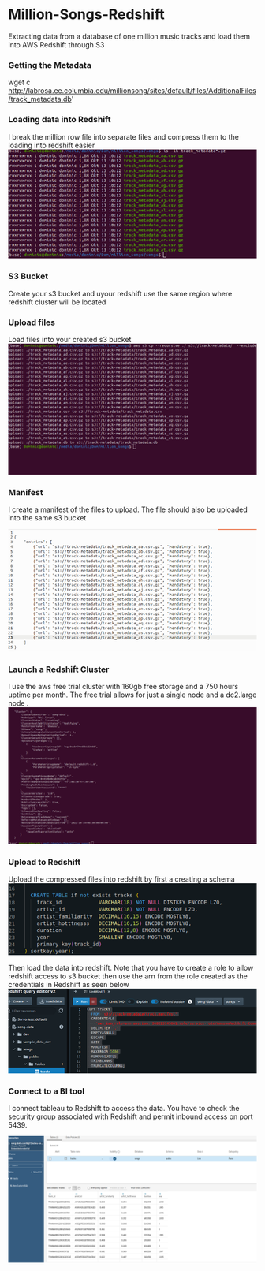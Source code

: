 # Million-Songs-Redshift
 Extracting data from a database of one million music tracks and load them into AWS Redshift  through S3 

### Getting the Metadata
wget c http://labrosa.ee.columbia.edu/millionsong/sites/default/files/AdditionalFiles/track_metadata.db'

### Loading data into Redshift

I break the  million row file into separate files and compress them to the loading into redshift easier ![](https://github.com/d-owusu/Million-Songs-Redshift/blob/main/pictures/ksnip_20221013-102407.png)


### S3 Bucket
Create your s3 bucket and uyour redshift use the same region where redshift cluster will be located

### Upload files
Load files into your created s3 bucket
![](https://github.com/d-owusu/Million-Songs-Redshift/blob/main/pictures/ksnip_20221012-104051.png)

### Manifest
I create a manifest of the files to upload. The file should also be uploaded into the same s3 bucket

![](https://github.com/d-owusu/Million-Songs-Redshift/blob/main/pictures/ksnip_20221013-121659.png)

### Launch a Redshift Cluster
I use the aws free trial cluster  with 160gb free storage and a 750 hours uptime per month. The free trial allows for just a single node and a dc2.large node .
![](https://github.com/d-owusu/Million-Songs-Redshift/blob/main/pictures/ksnip_20221012-121724.png)

### Upload to Redshift
Upload the compressed files into redshift by first a creating a schema 
![](https://github.com/d-owusu/Million-Songs-Redshift/blob/main/pictures/ksnip_20221012-132707.png)

Then load the data into redshift.  Note that you have to create a role to allow redshift access to s3 bucket then use the arn from the role created as the credentials in Redshift as seen below
![](https://github.com/d-owusu/Million-Songs-Redshift/blob/main/pictures/ksnip_20221012-132640.png)

### Connect to a BI tool
I connect tableau to Redshift  to access the data. You have to check the security group associated with Redshift  and permit inbound access on port 5439.

![](https://github.com/d-owusu/Million-Songs-Redshift/blob/main/pictures/ksnip_20221012-174347.png)

